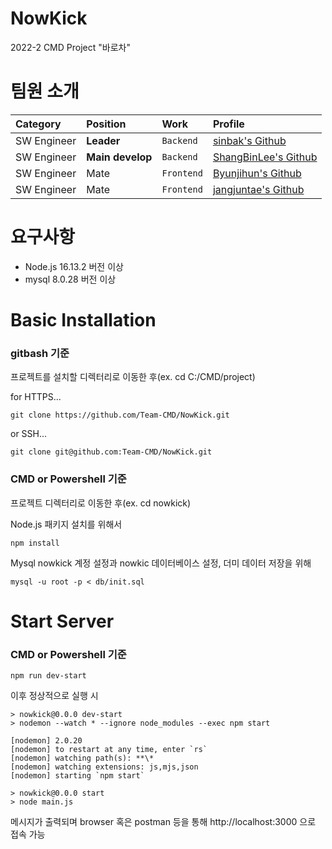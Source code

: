 # NowKick
2022-2 CMD Project "바로차"
# **팀원 소개** 
   | Category | Position | Work | Profile |  
   | :----- | :----- | :----- | :---- |
   | SW Engineer | **Leader** | `Backend` | [sinbak's Github](https://github.com/sinbak) |  
   | SW Engineer | **Main develop** | `Backend` | [ShangBinLee's Github](https://github.com/ShangBinLee) |  
   | SW Engineer | Mate | `Frontend` | [Byunjihun's Github](https://github.com/Byunjihun) |
   | SW Engineer | Mate | `Frontend` | [jangjuntae's Github](https://github.com/jangjuntae) |  

# 요구사항

- Node.js 16.13.2 버전 이상
- mysql 8.0.28 버전 이상

# Basic Installation

### __gitbash 기준__

프로젝트를 설치할 디렉터리로 이동한 후(ex. cd C:/CMD/project)

for HTTPS...
```
git clone https://github.com/Team-CMD/NowKick.git
```

or SSH...
```
git clone git@github.com:Team-CMD/NowKick.git
```

### __CMD or Powershell 기준__

프로젝트 디렉터리로 이동한 후(ex. cd nowkick)

Node.js 패키지 설치를 위해서

```
npm install
```

Mysql nowkick 계정 설정과 nowkic 데이터베이스 설정, 더미 데이터 저장을 위해

```
mysql -u root -p < db/init.sql
```

# Start Server

### __CMD or Powershell 기준__

```
npm run dev-start
```

이후 정상적으로 실행 시

```
> nowkick@0.0.0 dev-start
> nodemon --watch * --ignore node_modules --exec npm start

[nodemon] 2.0.20
[nodemon] to restart at any time, enter `rs`
[nodemon] watching path(s): **\*
[nodemon] watching extensions: js,mjs,json
[nodemon] starting `npm start`

> nowkick@0.0.0 start
> node main.js
```

메시지가 출력되며 browser 혹은 postman 등을 통해 http://localhost:3000 으로 접속 가능
